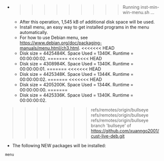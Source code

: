 * >>>>>>>>> Running inst-min-win-menu.sh ...
  * After this operation, 1,545 kB of additional disk space will be used.
  * Install menu, an easy way to get installed programs in the menu automatically.
  * For how to use Debian menu, see https://www.debian.org/doc/packaging-manuals/menu.html/ch3.html.
<<<<<<< HEAD
  * Disk size = 4425484K. Space Used = 1340K. Runtime = 00:00:00:02.
=======
<<<<<<< HEAD
  * Disk size = 4308984K. Space Used = 1340K. Runtime = 00:00:00:01.
=======
<<<<<<< HEAD
  * Disk size = 4425348K. Space Used = 1344K. Runtime = 00:00:00:02.
=======
<<<<<<< HEAD
  * Disk size = 4205200K. Space Used = 1344K. Runtime = 00:00:00:00.
=======
  * Disk size = 4425336K. Space Used = 1340K. Runtime = 00:00:00:02.
>>>>>>> refs/remotes/origin/bullseye
>>>>>>> refs/remotes/origin/bullseye
>>>>>>> refs/remotes/origin/bullseye
>>>>>>> branch 'bullseye' of https://github.com/xuanngo2001/cust-live-deb.git
  * The following NEW packages will be installed:
  ```bash
menu
  ```
